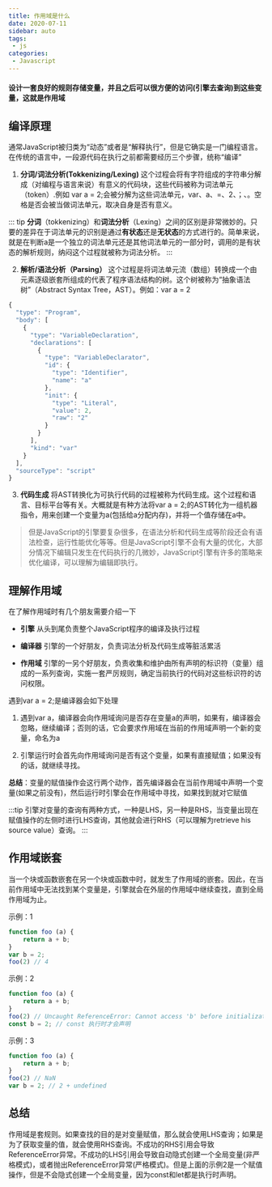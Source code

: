 ```yaml
---
title: 作用域是什么
date: 2020-07-11
sidebar: auto
tags: 
 - js
categories:
 - Javascript
---
```

#### 设计一套良好的规则存储变量，并且之后可以很方便的访问(引擎去查询)到这些变量，这就是作用域

## 编译原理

通常JavaScript被归类为“动态”或者是“解释执行”，但是它确实是一门编程语言。在传统的语言中，一段源代码在执行之前都需要经历三个步骤，统称“编译”

1.  **分词/词法分析(Tokkenizing/Lexing)**
这个过程会将有字符组成的字符串分解成（对编程与语言来说）有意义的代码块，这些代码被称为词法单元（token）.例如 var a = 2;会被分解为这些词法单元，var、a、=、2、；、。空格是否会被当做词法单元，取决自身是否有意义。

::: tip
**分词**（tokkenizing）和**词法分析**（Lexing）之间的区别是非常微妙的。只要的差异在于词法单元的识别是通过**有状态**还是**无状态**的方式进行的。简单来说，就是在判断a是一个独立的词法单元还是其他词法单元的一部分时，调用的是有状态的解析规则，纳闷这个过程就被称为词法分析。
:::

2. **解析/语法分析（Parsing）**
这个过程是将词法单元流（数组）转换成一个由元素逐级嵌套所组成的代表了程序语法结构的树。这个树被称为“抽象语法树”（Abstract Syntax Tree，AST）。例如：var a = 2
```js
{
  "type": "Program",
  "body": [
    {
      "type": "VariableDeclaration",
      "declarations": [
        {
          "type": "VariableDeclarator",
          "id": {
            "type": "Identifier",
            "name": "a"
          },
          "init": {
            "type": "Literal",
            "value": 2,
            "raw": "2"
          }
        }
      ],
      "kind": "var"
    }
  ],
  "sourceType": "script"
}
```
3. **代码生成**
将AST转换化为可执行代码的过程被称为代码生成。这个过程和语言、目标平台等有关。大概就是有种方法将var a = 2;的AST转化为一组机器指令，用来创建一个变量为a(包括给a分配内存)，并将一个值存储在a中。

> 但是JavaScript的引擎要复杂很多，在语法分析和代码生成等阶段还会有语法检查，运行性能优化等等。但是JavaScript引擎不会有大量的优化，大部分情况下编辑只发生在代码执行的几微妙，JavaScript引擎有许多的策略来优化编译，可以理解为编辑即执行。

## 理解作用域

在了解作用域时有几个朋友需要介绍一下

- **引擎**
从头到尾负责整个JavaScript程序的编译及执行过程

- **编译器**
引擎的一个好朋友，负责词法分析及代码生成等脏活累活

- **作用域**
引擎的一另个好朋友，负责收集和维护由所有声明的标识符（变量）组成的一系列查询，实施一套严厉规则，确定当前执行的代码对这些标识符的访问权限。

遇到var a = 2;是编译器会如下处理

1. 遇到var a，编译器会向作用域询问是否存在变量a的声明，如果有，编译器会忽略，继续编译；否则的话，它会要求作用域在当前的作用域声明一个新的变量，命名为a

2. 引擎运行时会首先向作用域询问是否有这个变量，如果有直接赋值；如果没有的话，就继续寻找。

**总结**：变量的赋值操作会这行两个动作，首先编译器会在当前作用域中声明一个变量(如果之前没有)，然后运行时引擎会在作用域中寻找，如果找到就对它赋值

:::tip
引擎对变量的查询有两种方式，一种是LHS，另一种是RHS，当变量出现在赋值操作的左侧时进行LHS查询，其他就会进行RHS（可以理解为retrieve his source value）查询。
:::

## 作用域嵌套

当一个块或函数嵌套在另一个块或函数中时，就发生了作用域的嵌套。因此，在当前作用域中无法找到某个变量是，引擎就会在外层的作用域中继续查找，直到全局作用域为止。

示例：1
```js
function foo (a) {
    return a + b;
}
var b = 2;
foo(2) // 4
```
示例：2
```js
function foo (a) {
    return a + b;
}
foo(2) // Uncaught ReferenceError: Cannot access 'b' before initialization
const b = 2; // const 执行时才会声明
```
示例：3
```js
function foo (a) {
    return a + b;
}
foo(2) // NaN
var b = 2; // 2 + undefined
```

## 总结
作用域是套规则。如果查找的目的是对变量赋值，那么就会使用LHS查询；如果是为了获取变量的值，就会使用RHS查询。不成功的RHS引用会导致ReferenceError异常。不成功的LHS引用会导致自动隐式创建一个全局变量(非严格模式)，或者抛出ReferenceError异常(严格模式)。但是上面的示例2是一个赋值操作，但是不会隐式创建一个全局变量，因为const和let都是执行时声明。












